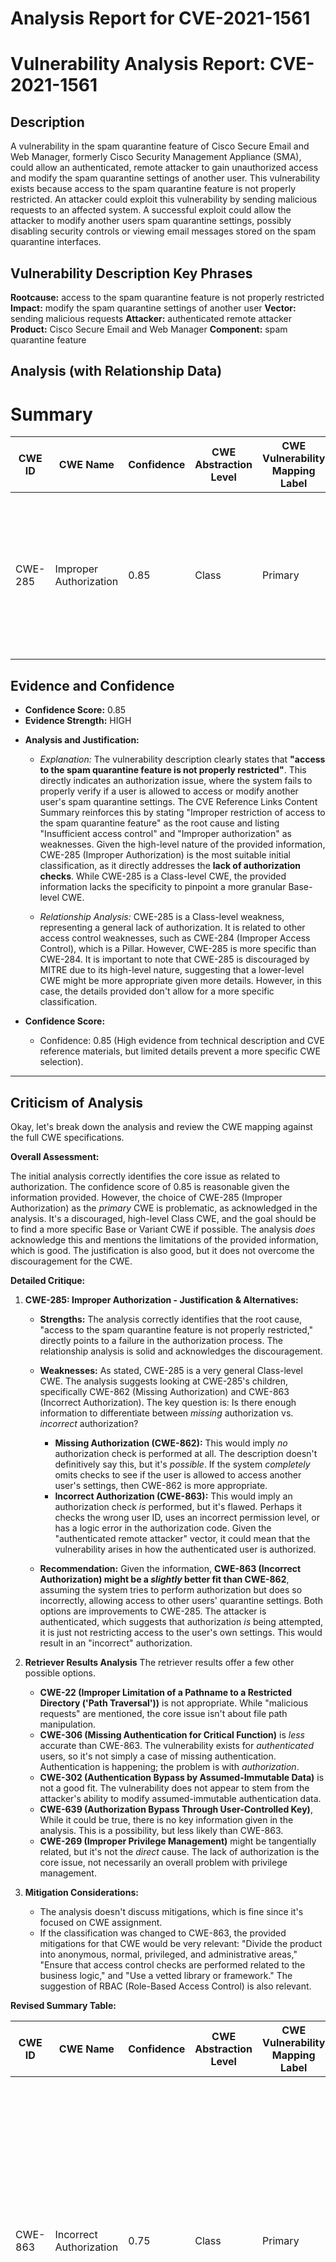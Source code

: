 # Analysis Report for CVE-2021-1561

# Vulnerability Analysis Report: CVE-2021-1561

## Description

A vulnerability in the spam quarantine feature of Cisco Secure Email and Web Manager, formerly Cisco Security Management Appliance (SMA), could allow an authenticated, remote attacker to gain unauthorized access and modify the spam quarantine settings of another user. This vulnerability exists because access to the spam quarantine feature is not properly restricted. An attacker could exploit this vulnerability by sending malicious requests to an affected system. A successful exploit could allow the attacker to modify another users spam quarantine settings, possibly disabling security controls or viewing email messages stored on the spam quarantine interfaces.

## Vulnerability Description Key Phrases

**Rootcause:** access to the spam quarantine feature is not properly restricted
**Impact:** modify the spam quarantine settings of another user
**Vector:** sending malicious requests
**Attacker:** authenticated remote attacker
**Product:** Cisco Secure Email and Web Manager
**Component:** spam quarantine feature

## Analysis (with Relationship Data)

# Summary
| CWE ID | CWE Name | Confidence | CWE Abstraction Level | CWE Vulnerability Mapping Label | CWE-Vulnerability Mapping Notes |
|---|---|---|---|---|---|
| CWE-285 | Improper Authorization | 0.85 | Class | Primary | The product does not perform or incorrectly performs an authorization check when an actor attempts to access a resource or perform an action. |

## Evidence and Confidence

*   **Confidence Score:** 0.85
*   **Evidence Strength:** HIGH

- **Analysis and Justification:**  
  - *Explanation:* The vulnerability description clearly states that **"access to the spam quarantine feature is not properly restricted"**. This directly indicates an authorization issue, where the system fails to properly verify if a user is allowed to access or modify another user's spam quarantine settings. The CVE Reference Links Content Summary reinforces this by stating "Improper restriction of access to the spam quarantine feature" as the root cause and listing "Insufficient access control" and "Improper authorization" as weaknesses. Given the high-level nature of the provided information, CWE-285 (Improper Authorization) is the most suitable initial classification, as it directly addresses the **lack of authorization checks**. While CWE-285 is a Class-level CWE, the provided information lacks the specificity to pinpoint a more granular Base-level CWE.
  
  - *Relationship Analysis:* CWE-285 is a Class-level weakness, representing a general lack of authorization. It is related to other access control weaknesses, such as CWE-284 (Improper Access Control), which is a Pillar. However, CWE-285 is more specific than CWE-284. It is important to note that CWE-285 is discouraged by MITRE due to its high-level nature, suggesting that a lower-level CWE might be more appropriate given more details. However, in this case, the details provided don't allow for a more specific classification.

- **Confidence Score:**  
  - Confidence: 0.85 (High evidence from technical description and CVE reference materials, but limited details prevent a more specific CWE selection).

---

## Criticism of Analysis

Okay, let's break down the analysis and review the CWE mapping against the full CWE specifications.

**Overall Assessment:**

The initial analysis correctly identifies the core issue as related to authorization.  The confidence score of 0.85 is reasonable given the information provided. However, the choice of CWE-285 (Improper Authorization) as the *primary* CWE is problematic, as acknowledged in the analysis.  It's a discouraged, high-level Class CWE, and the goal should be to find a more specific Base or Variant CWE if possible.  The analysis *does* acknowledge this and mentions the limitations of the provided information, which is good. The justification is also good, but it does not overcome the discouragement for the CWE.

**Detailed Critique:**

1.  **CWE-285: Improper Authorization - Justification & Alternatives:**

    *   **Strengths:** The analysis correctly identifies that the root cause, "access to the spam quarantine feature is not properly restricted," directly points to a failure in the authorization process. The relationship analysis is solid and acknowledges the discouragement.
    *   **Weaknesses:** As stated, CWE-285 is a very general Class-level CWE.  The analysis suggests looking at CWE-285's children, specifically CWE-862 (Missing Authorization) and CWE-863 (Incorrect Authorization). The key question is: Is there enough information to differentiate between *missing* authorization vs. *incorrect* authorization?
        *   **Missing Authorization (CWE-862):** This would imply *no* authorization check is performed at all.  The description doesn't definitively say this, but it's *possible*. If the system *completely* omits checks to see if the user is allowed to access another user's settings, then CWE-862 is more appropriate.
        *   **Incorrect Authorization (CWE-863):** This would imply an authorization check *is* performed, but it's flawed. Perhaps it checks the wrong user ID, uses an incorrect permission level, or has a logic error in the authorization code. Given the "authenticated remote attacker" vector, it could mean that the vulnerability arises in how the authenticated user is authorized.

    *   **Recommendation:** Given the information, **CWE-863 (Incorrect Authorization) might be a *slightly* better fit than CWE-862**, assuming the system tries to perform authorization but does so incorrectly, allowing access to other users' quarantine settings. Both options are improvements to CWE-285. The attacker is authenticated, which suggests that authorization *is* being attempted, it is just not restricting access to the user's own settings. This would result in an "incorrect" authorization. 

2.  **Retriever Results Analysis**
    The retriever results offer a few other possible options.
    *   **CWE-22 (Improper Limitation of a Pathname to a Restricted Directory ('Path Traversal'))** is not appropriate.  While "malicious requests" are mentioned, the core issue isn't about file path manipulation.
    *   **CWE-306 (Missing Authentication for Critical Function)** is *less* accurate than CWE-863. The vulnerability exists for *authenticated* users, so it's not simply a case of missing authentication.  Authentication is happening; the problem is with *authorization*.
    *   **CWE-302 (Authentication Bypass by Assumed-Immutable Data)** is not a good fit. The vulnerability does not appear to stem from the attacker's ability to modify assumed-immutable authentication data.
    *   **CWE-639 (Authorization Bypass Through User-Controlled Key)**, While it could be true, there is no key information given in the analysis. This is a possibility, but less likely than CWE-863.
    *   **CWE-269 (Improper Privilege Management)** might be tangentially related, but it's not the *direct* cause. The lack of authorization is the core issue, not necessarily an overall problem with privilege management.

3.  **Mitigation Considerations:**

    *   The analysis doesn't discuss mitigations, which is fine since it's focused on CWE assignment.
    *   If the classification was changed to CWE-863, the provided mitigations for that CWE would be very relevant: "Divide the product into anonymous, normal, privileged, and administrative areas," "Ensure that access control checks are performed related to the business logic," and "Use a vetted library or framework." The suggestion of RBAC (Role-Based Access Control) is also relevant.

**Revised Summary Table:**

| CWE ID | CWE Name | Confidence | CWE Abstraction Level | CWE Vulnerability Mapping Label | CWE-Vulnerability Mapping Notes |
|---|---|---|---|---|---|
| CWE-863 | Incorrect Authorization | 0.75 | Class | Primary | The product performs an authorization check when an actor attempts to access a resource or perform an action, but it does not correctly perform the check.  Assumes the system is trying to authorize, but doing it wrong. Higher probability due to authenticated attacker vector. |
| CWE-862 | Missing Authorization | 0.7 | Class | Acceptable | The product does not perform an authorization check when an actor attempts to access a resource or perform an action. Assumes system is missing the authorization check completely. |

**Conclusion:**

The analysis is good but can be improved by selecting a more specific CWE.  Given the available information, shifting the classification from CWE-285 to **CWE-863 (Incorrect Authorization)** or **CWE-862 (Missing Authorization)** would be beneficial, with a slight preference to CWE-863. This change acknowledges that the vulnerability likely stems from a flawed authorization process, rather than a complete absence of authorization, as it is being exploited by authenticated users. If more data was available to confirm the authorization process was not present at all, then CWE-862 would be preferable.

## Final Resolution

# Summary
| CWE ID | CWE Name | Confidence | CWE Abstraction Level | CWE Vulnerability Mapping Label | CWE-Vulnerability Mapping Notes |
|---|---|---|---|---|---|
| **CWE-863** | **Incorrect Authorization** | 0.8 | Class | Primary CWE | The product performs an authorization check when an actor attempts to access a resource or perform an action, but it does not correctly perform the check. |
| CWE-862 | Missing Authorization | 0.6 | Class | Secondary Candidate | The product does not perform an authorization check when an actor attempts to access a resource or perform an action. |

## Evidence and Confidence

*   **Confidence Score:** 0.8
*   **Evidence Strength:** MEDIUM

## Relationship Analysis
The initial analysis pointed to CWE-285 (Improper Authorization), a Class-level CWE. The criticism correctly suggested exploring its children, CWE-862 (Missing Authorization) and CWE-863 (Incorrect Authorization), for more specificity.

CWE-863 is a child of CWE-285, offering a more specific classification. The chain of reasoning is: the vulnerability exists because authorization is not working correctly, and since the attacker is authenticated, some form of authorization must be present but flawed. Therefore, CWE-863 is a more precise fit. CWE-862 would be appropriate if *no* authorization check were performed, but the authentication requirement implies some authorization attempt.
```mermaid
graph TD
    cwe863["CWE-863: Incorrect Authorization"]
    cwe862["CWE-862: Missing Authorization"]
    cwe285["CWE-285: Improper Authorization"]
    
    cwe863 -->|CHILDOF| cwe285
    cwe862 -->|CHILDOF| cwe285
    
    classDef primary fill:#f96,stroke:#333,stroke-width:2px
    classDef secondary fill:#69f,stroke:#333
    classDef tertiary fill:#9e9,stroke:#333
    class cwe863 primary
    class cwe862 secondary
    class cwe285 tertiary
```

## Vulnerability Chain
The vulnerability chain starts with **CWE-863 (Incorrect Authorization)**. This leads to unauthorized access to another user's spam quarantine settings, potentially allowing the attacker to modify these settings (disabling security controls) or view email messages. The root cause is the **incorrect authorization** check, and the impact is unauthorized access and modification of data.

## Summary of Analysis
The initial analysis correctly identified an authorization issue but selected a high-level CWE. The criticism provided valuable insight into refining the classification by considering the children of CWE-285.

The vulnerability description states that "access to the spam quarantine feature is not properly restricted," which initially led to the selection of CWE-285. However, the fact that the attacker is "authenticated" suggests that some form of authorization *is* in place, but it's not functioning correctly. This makes **CWE-863 (Incorrect Authorization)** a more accurate and specific classification.

The graph relationships, particularly the child-of relationship between CWE-863 and CWE-285, were crucial in making this decision. The mapping guidance for CWE-285 discourages its use due to its high-level nature, further supporting the shift to a more specific CWE.

The retriever results also support this decision. Although CWE-639 (Authorization Bypass Through User-Controlled Key) was suggested, there isn't enough information to make this determination.

Therefore, based on the evidence and the relationship analysis, **CWE-863 (Incorrect Authorization)** is the most appropriate primary CWE for this vulnerability.



*Report generated on 2025-03-17 00:48:53*
